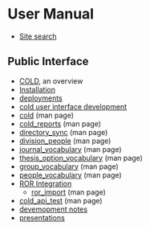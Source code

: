 
# User Manual

- [Site search](search.md)

## Public Interface

- [COLD](COLD.md), an overview
- [Installation](INSTALL.md)
- [deployments](deployment.md)
- [cold user interface development](cold_user_interface.md)
- [cold](cold.1.md) (man page)
- [cold_reports](cold_reports.1.md) (man page)
- [directory_sync](directory_sync.1.md) (man page)
- [division_people](division_people.1.md) (man page)
- [journal_vocabulary](journal_vocabulary.1.md) (man page)
- [thesis_option_vocabulary](thesis_option_vocabulary.1.md) (man page)
- [group_vocabulary](group_vocabulary.1.md) (man page)
- [people_vocabulary](people_vocabulary.1.md) (man page)
- [ROR Integration](ror_integration.md)
    - [ror_import](ror_import.1.md) (man page)
- [cold_api_test](cold_api_test.1.md) (man page)
- [devemopment notes](development_notes.md)
- [presentations](presentations/presentation1.md)


